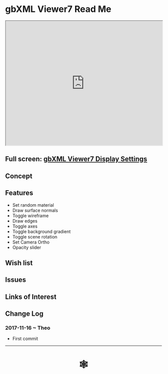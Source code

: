 <span style=display:none; >[You are now in a GitHub source code view - click this link to view Read Me file as a web page](http://www.ladybug.tools/spider/read-gbxml/gbxml-viewer/r7/index.html#gbxml-viewer7-06-settings/README.md "View file as a web page." ) </span>

# gbXML Viewer7 Read Me


<iframe class=iframeReadMe src=http://www.ladybug.tools/spider/read-gbxml/gbxml-viewer/r7/gbxml-viewer7-06-settings/gbxml-viewer7-settings.html width=100% height=400px >Iframes are not displayed on github.com</iframe>


## Full screen: [gbXML Viewer7 Display Settings]( http://www.ladybug.tools/spider/read-gbxml/gbxml-viewer/r7/gbxml-viewer7-06-settings/gbxml-viewer7-settings.html )



## Concept


## Features

* Set random material
* Draw surface normals
* Toggle wireframe
* Draw edges
* Toggle axes
* Toggle background gradient
* Toggle scene rotation
* Set Camera Ortho
* Opacity slider

## Wish list



## Issues



## Links of Interest



## Change Log


### 2017-11-16 ~ Theo

* First commit



***


# <center title="hello!" ><a href=javascript:window.scrollTo(0,0); style=text-decoration:none; > &#x1f578; </a></center>



